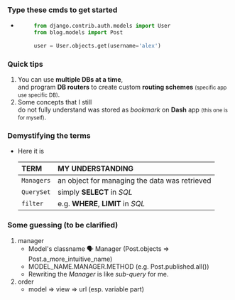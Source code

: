 


### Type these cmds to get started 
- ```python
       from django.contrib.auth.models import User
       from blog.models import Post
        
       user = User.objects.get(username='alex')
    ```

### Quick tips
1. You can use **multiple DBs at a time**,<br>and program **DB routers** to create custom **routing schemes** <small>(specific app use specific DB)</small>.
2. Some concepts that I still <br>do not fully understand was stored as *bookmark* on **Dash** app <small>(this one is for myself)</small>.

### Demystifying the terms
- Here it is 
    
    | TERM | MY UNDERSTANDING | 
    | :--- | :----- | 
    | ```Managers``` | an object for managing the data was retrieved | 
    | ```QuerySet``` | simply **SELECT** in *SQL* | 
    | ```filter``` | e.g. **WHERE**, **LIMIT** in *SQL* | 


### Some guessing (to be clarified)
1. manager
    - Model's classname 🗣 Manager (Post.objects => Post.a_more_intuitive_name)
    - MODEL_NAME.MANAGER.METHOD (e.g. Post.published.all())
    - Rewriting the *Manager* is like *sub-query* for me. 
2. order
    - model => view => url (esp. variable part)